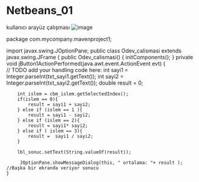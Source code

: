 # Netbeans_01
kullanıcı arayüz çalışması
![image](https://github.com/user-attachments/assets/11ee4b9b-53f6-439b-9ade-fbee5683df6d)


package com.mycompany.mavenproject1;

import javax.swing.JOptionPane;
public class Odev_calismasi extends javax.swing.JFrame {
    public Odev_calismasi() {
        initComponents();
    }
    private void jButton1ActionPerformed(java.awt.event.ActionEvent evt) {                                         
        // TODO add your handling code here:
        int sayi1 = Integer.parseInt(txt_sayi1.getText());
        int sayi2 = Integer.parseInt(txt_sayi2.getText());
        double result = 0;
        
        int islem = cbm_islem.getSelectedIndex();
        if(islem == 0){
            result = sayi1 + sayi2;
        } else if (islem == 1 ){
            result = sayi1 - sayi2;
        } else if (islem == 2){
            result = sayi1* sayi2;
        } else if ( islem == 3){
            result =  sayi1 / sayi2;
        }
       
        lbl_sonuc.setText(String.valueOf(result));
      
         JOptionPane.showMessageDialog(this, " ortalama: "+ result ); //Başka bir ekranda veriyor sonucu
    }                                        
